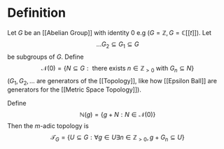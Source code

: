 # Definition

Let $G$ be an [[Abelian Group]] with identity $0$ e.g ($G = \mathbb{Z}, G = \mathbb{C}[[t]]$). Let
$$
\dots G_{2} \subseteq G_{1} \subseteq G
$$
be subgroups of $G$. Define
$$
\mathcal{N}(0) = \left\{ N \subseteq G : \text{ there exists $n \in \mathbb{Z}_{>0}$ with $G_{n} \subseteq N$} \right\} 
$$
($G_{1}, G_{2},\dots$ are generators of the [[Topology]], like how [[Epsilon Ball]] are generators for the [[Metric Space Topology]]).

Define
$$
\mathbb{N}(g) = \left\{ g + N : N \in \mathcal{N}(0) \right\} 
$$
Then the $m$-adic topology is $$
\mathcal{T}_{G} = \left\{ U \subseteq G : \forall g \in U \exists n \in \mathbb{Z}_{>0}, g + G_{n} \subseteq U\right\} 
$$
